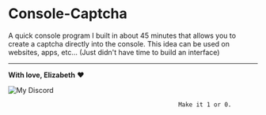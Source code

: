 # Console-Captcha
A quick console program I built in about 45 minutes that allows you to create a captcha directly into the console. This idea can be used on websites, apps, etc... (Just didn't have time to build an interface)

---

**With love, Elizabeth** ❤️
         
<p align="center">

![My Discord](https://discord-readme-badge.vercel.app/api?id=852663698803130389)
</p>

                                                    Make it 1 or 0.
